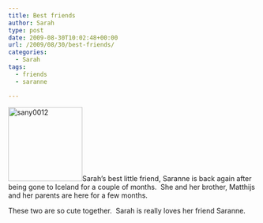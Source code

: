 ```yaml
---
title: Best friends
author: Sarah
type: post
date: 2009-08-30T10:02:48+00:00
url: /2009/08/30/best-friends/
categories:
  - Sarah
tags:
  - friends
  - saranne

---
```

[<img class="alignleft size-thumbnail wp-image-107" title="sany0012" src="http://www.sarah-blevins.com/wp-content/uploads/2009/08/sany0012-150x150.jpg" alt="sany0012" width="150" height="150" />][1]Sarah&#8217;s best little friend, Saranne is back again after being gone to Iceland for a couple of months.  She and her brother, Matthijs and her parents are here for a few months.

These two are so cute together.  Sarah is really loves her friend Saranne.

 [1]: http://www.sarah-blevins.com/wp-content/uploads/2009/08/sany0012.jpg